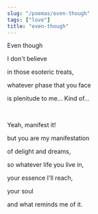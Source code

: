 ```yaml
---
slug: "/poemas/even-though"
tags: ["love"]
title: "even-though"
---
```

Even though

I don't believe

in those esoteric treats,

whatever phase that you face

is plenitude to me... Kind of...

&nbsp;

Yeah, manifest it!

but you are my manifestation

of delight and dreams,

so whatever life you live in,

your essence I'll reach,

your soul

and what reminds me of it.